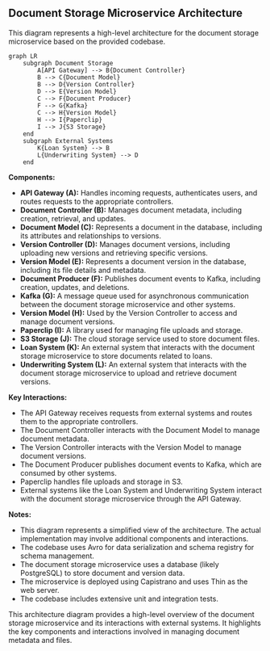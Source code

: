 ## Document Storage Microservice Architecture

This diagram represents a high-level architecture for the document storage microservice based on the provided codebase.

```mermaid
graph LR
    subgraph Document Storage
        A[API Gateway] --> B{Document Controller}
        B --> C{Document Model}
        B --> D{Version Controller}
        D --> E{Version Model}
        C --> F{Document Producer}
        F --> G{Kafka}
        C --> H{Version Model}
        H --> I{Paperclip}
        I --> J{S3 Storage}
    end
    subgraph External Systems
        K{Loan System} --> B
        L{Underwriting System} --> D
    end
```

**Components:**

* **API Gateway (A):**  Handles incoming requests, authenticates users, and routes requests to the appropriate controllers.
* **Document Controller (B):**  Manages document metadata, including creation, retrieval, and updates.
* **Document Model (C):**  Represents a document in the database, including its attributes and relationships to versions.
* **Version Controller (D):**  Manages document versions, including uploading new versions and retrieving specific versions.
* **Version Model (E):**  Represents a document version in the database, including its file details and metadata.
* **Document Producer (F):**  Publishes document events to Kafka, including creation, updates, and deletions.
* **Kafka (G):**  A message queue used for asynchronous communication between the document storage microservice and other systems.
* **Version Model (H):**  Used by the Version Controller to access and manage document versions.
* **Paperclip (I):**  A library used for managing file uploads and storage.
* **S3 Storage (J):**  The cloud storage service used to store document files.
* **Loan System (K):**  An external system that interacts with the document storage microservice to store documents related to loans.
* **Underwriting System (L):**  An external system that interacts with the document storage microservice to upload and retrieve document versions.

**Key Interactions:**

* The API Gateway receives requests from external systems and routes them to the appropriate controllers.
* The Document Controller interacts with the Document Model to manage document metadata.
* The Version Controller interacts with the Version Model to manage document versions.
* The Document Producer publishes document events to Kafka, which are consumed by other systems.
* Paperclip handles file uploads and storage in S3.
* External systems like the Loan System and Underwriting System interact with the document storage microservice through the API Gateway.

**Notes:**

* This diagram represents a simplified view of the architecture. The actual implementation may involve additional components and interactions.
* The codebase uses Avro for data serialization and schema registry for schema management.
* The document storage microservice uses a database (likely PostgreSQL) to store document and version data.
* The microservice is deployed using Capistrano and uses Thin as the web server.
* The codebase includes extensive unit and integration tests.

This architecture diagram provides a high-level overview of the document storage microservice and its interactions with external systems. It highlights the key components and interactions involved in managing document metadata and files. 